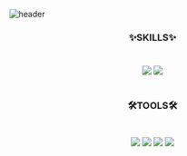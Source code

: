 
![header](https://capsule-render.vercel.app/api?type=waving&color=0:EEFF00,100:a82da8&height=225&section=header&text=Heen_A&fontSize=70&fontColor=FFFFF0&animation=twinkling)

<div align="center">
<h3>✨SKILLS✨
<h3/>
</div>
<br/>
<div align="center">
<img src="https://img.shields.io/badge/Python-red?style=flat&logo=Python&logoColor=white">  
<img src="https://img.shields.io/badge/MySQL-yellow?style=flat&logo=MySQL&logoColor=white">
 </div>

<div align="center">
<br/>
<h3>
🛠️TOOLS🛠️ 
<h3/>
</div>
<br/>
<div align="center">
 <img src="https://img.shields.io/badge/GitHub-9cf?style=flat&logo=GitHub&logoColor=white">
<img src="https://img.shields.io/badge/Jupyter-blue?style=flat&logo=Jupyter&logoColor=white">
<img src="https://img.shields.io/badge/Visual Studio Code-blueviolet?style=flat&logo=Visual Studio Code&logoColor=white">
 <img src="https://img.shields.io/badge/Google Colab-green?style=flat&logo=Google Colab&logoColor=white">
 </div>
 <br/>
 
